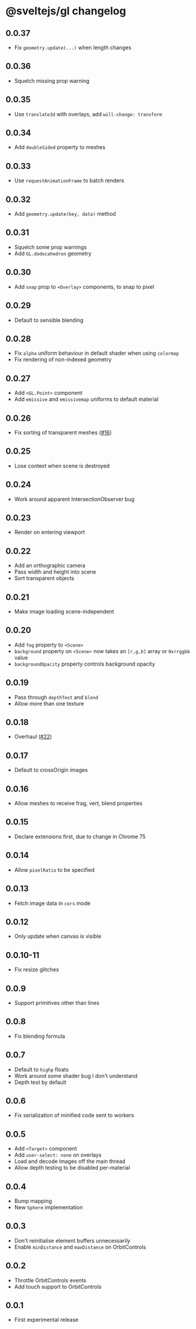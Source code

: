 # @sveltejs/gl changelog

## 0.0.37

* Fix `geometry.update(...)` when length changes

## 0.0.36

* Squelch missing prop warning

## 0.0.35

* Use `translate3d` with overlays, add `will-change: transform`

## 0.0.34

* Add `doubleSided` property to meshes

## 0.0.33

* Use `requestAnimationFrame` to batch renders

## 0.0.32

* Add `geometry.update(key, data)` method

## 0.0.31

* Squelch some prop warnings
* Add `GL.dodecahedron` geometry

## 0.0.30

* Add `snap` prop to `<Overlay>` components, to snap to pixel

## 0.0.29

* Default to sensible blending

## 0.0.28

* Fix `alpha` uniform behaviour in default shader when using `colormap`
* Fix rendering of non-indexed geometry

## 0.0.27

* Add `<GL.Point>` component
* Add `emissive` and `emissivemap` uniforms to default material

## 0.0.26

* Fix sorting of transparent meshes ([#16](https://github.com/sveltejs/gl/issues/16))

## 0.0.25

* Lose context when scene is destroyed

## 0.0.24

* Work around apparent IntersectionObserver bug

## 0.0.23

* Render on entering viewport

## 0.0.22

* Add an orthographic camera
* Pass width and height into scene
* Sort transparent objects

## 0.0.21

* Make image loading scene-independent

## 0.0.20

* Add `fog` property to `<Scene>`
* `background` property on `<Scene>` now takes an `[r,g,b]` array or `0xrrggbb` value
* `backgroundOpacity` property controls background opacity

## 0.0.19

* Pass through `depthTest` and `blend`
* Allow more than one texture

## 0.0.18

* Overhaul ([#22](https://github.com/sveltejs/gl/pull/22))

## 0.0.17

* Default to crossOrigin images

## 0.0.16

* Allow meshes to receive frag, vert, blend properties

## 0.0.15

* Declare extensions first, due to change in Chrome 75

## 0.0.14

* Allow `pixelRatio` to be specified

## 0.0.13

* Fetch image data in `cors` mode

## 0.0.12

* Only update when canvas is visible

## 0.0.10-11

* Fix resize glitches

## 0.0.9

* Support primitives other than lines

## 0.0.8

* Fix blending formula

## 0.0.7

* Default to `highp` floats
* Work around some shader bug I don't understand
* Depth test by default

## 0.0.6

* Fix serialization of minified code sent to workers

## 0.0.5

* Add `<Target>` component
* Add `user-select: none` on overlays
* Load and decode images off the main thread
* Allow depth testing to be disabled per-material

## 0.0.4

* Bump mapping
* New `Sphere` implementation

## 0.0.3

* Don't reinitialise element buffers unnecessarily
* Enable `minDistance` and `maxDistance` on OrbitControls

## 0.0.2

* Throttle OrbitControls events
* Add touch support to OrbitControls

## 0.0.1

* First experimental release